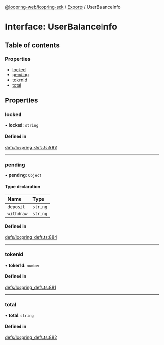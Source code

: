 [@loopring-web/loopring-sdk](../README.md) / [Exports](../modules.md) / UserBalanceInfo

# Interface: UserBalanceInfo

## Table of contents

### Properties

- [locked](UserBalanceInfo.md#locked)
- [pending](UserBalanceInfo.md#pending)
- [tokenId](UserBalanceInfo.md#tokenid)
- [total](UserBalanceInfo.md#total)

## Properties

### locked

• **locked**: `string`

#### Defined in

[defs/loopring_defs.ts:883](https://github.com/Loopring/loopring_sdk/blob/24fdf4c/src/defs/loopring_defs.ts#L883)

___

### pending

• **pending**: `Object`

#### Type declaration

| Name | Type |
| :------ | :------ |
| `deposit` | `string` |
| `withdraw` | `string` |

#### Defined in

[defs/loopring_defs.ts:884](https://github.com/Loopring/loopring_sdk/blob/24fdf4c/src/defs/loopring_defs.ts#L884)

___

### tokenId

• **tokenId**: `number`

#### Defined in

[defs/loopring_defs.ts:881](https://github.com/Loopring/loopring_sdk/blob/24fdf4c/src/defs/loopring_defs.ts#L881)

___

### total

• **total**: `string`

#### Defined in

[defs/loopring_defs.ts:882](https://github.com/Loopring/loopring_sdk/blob/24fdf4c/src/defs/loopring_defs.ts#L882)
